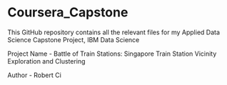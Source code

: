# Coursera_Capstone

This GitHub repository contains all the relevant files for my Applied Data Science Capstone Project, IBM Data Science

Project Name - Battle of Train Stations: Singapore Train Station Vicinity Exploration and Clustering

Author - Robert Ci
